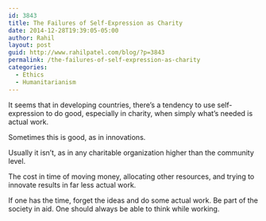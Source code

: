 ```yaml
---
id: 3843
title: The Failures of Self-Expression as Charity
date: 2014-12-28T19:39:05-05:00
author: Rahil
layout: post
guid: http://www.rahilpatel.com/blog/?p=3843
permalink: /the-failures-of-self-expression-as-charity
categories:
  - Ethics
  - Humanitarianism
---
```

It seems that in developing countries, there&#8217;s a tendency to use self-expression to do good, especially in charity, when simply what&#8217;s needed is actual work.

Sometimes this is good, as in innovations.

Usually it isn&#8217;t, as in any charitable organization higher than the community level.

The cost in time of moving money, allocating other resources, and trying to innovate results in far less actual work.

If one has the time, forget the ideas and do some actual work. Be part of the society in aid. One should always be able to think while working.